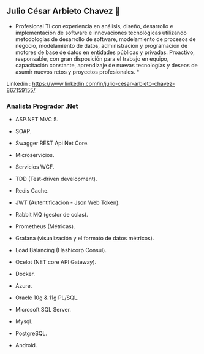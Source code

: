 ## Julio César Arbieto Chavez 👋 ##

* Profesional TI con experiencia en análisis, diseño, desarrollo e implementación de software e innovaciones tecnológicas utilizando metodologías de desarrollo de software, modelamiento de procesos de negocio, modelamiento de datos, administración y programación de motores de base de datos en entidades públicas y privadas. Proactivo, responsable, con gran disposición para el trabajo en equipo, capacitación constante, aprendizaje de nuevas tecnologías y deseos de asumir nuevos retos y proyectos profesionales. *

Linkedin : https://www.linkedin.com/in/julio-césar-arbieto-chavez-867159155/

### Analista Progrador .Net ###

- ASP.NET MVC 5.
- SOAP.
- Swagger REST Api Net Core.
- Microservicios.
- Servicios WCF.
- TDD (Test-driven development).
- Redis Cache.
- JWT (Autentificacion - Json Web Token).
- Rabbit MQ (gestor de colas).
- Prometheus (Métricas).
- Grafana (visualización y el formato de datos métricos).
- Load Balancing (Hashicorp Consul).
- Ocelot (NET core API Gateway).
- Docker.
- Azure.

- Oracle 10g & 11g PL/SQL.
- Microsoft SQL Server.
- Mysql.
- PostgreSQL.

- Android.


